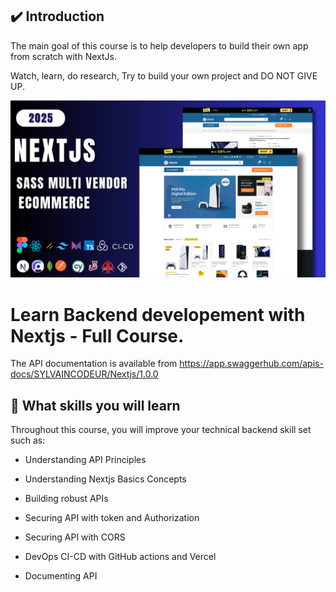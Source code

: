 ## ✔️ Introduction

The main goal of this course is to help developers to build their own app from scratch with NextJs.

Watch, learn, do research, Try to  build your own project and DO NOT GIVE UP.



<img src="./public/assets/images/og.png"/>

# Learn Backend developement with Nextjs - Full Course.

The API documentation is available from https://app.swaggerhub.com/apis-docs/SYLVAINCODEUR/Nextjs/1.0.0


## 🎯 What skills you will learn  

Throughout this course, you will improve your technical backend skill set such as:

- Understanding API Principles

- Understanding Nextjs Basics Concepts

- Building robust APIs

- Securing API with token and Authorization 

- Securing API with CORS 

- DevOps CI-CD  with GitHub actions and Vercel

- Documenting API
